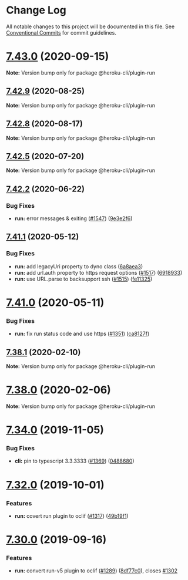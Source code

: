 # Change Log

All notable changes to this project will be documented in this file.
See [Conventional Commits](https://conventionalcommits.org) for commit guidelines.

# [7.43.0](https://github.com/heroku/cli/compare/v7.42.13...v7.43.0) (2020-09-15)

**Note:** Version bump only for package @heroku-cli/plugin-run





## [7.42.9](https://github.com/heroku/cli/compare/v7.42.8...v7.42.9) (2020-08-25)

**Note:** Version bump only for package @heroku-cli/plugin-run





## [7.42.8](https://github.com/heroku/cli/compare/v7.42.7...v7.42.8) (2020-08-17)

**Note:** Version bump only for package @heroku-cli/plugin-run





## [7.42.5](https://github.com/heroku/cli/compare/v7.42.4...v7.42.5) (2020-07-20)

**Note:** Version bump only for package @heroku-cli/plugin-run





## [7.42.2](https://github.com/heroku/cli/compare/v7.42.1...v7.42.2) (2020-06-22)


### Bug Fixes

* **run:** error messages & exiting ([#1547](https://github.com/heroku/cli/issues/1547)) ([9e3e2f6](https://github.com/heroku/cli/commit/9e3e2f60b16c5f710820e7860749f28d066ce9d0))





## [7.41.1](https://github.com/heroku/cli/compare/v7.41.0...v7.41.1) (2020-05-12)


### Bug Fixes

* **run:** add legacyUri property to dyno class ([6a8aea3](https://github.com/heroku/cli/commit/6a8aea399c0f4dd94dc0535453559bdba8426488))
* **run:** add url.auth property to https request options ([#1517](https://github.com/heroku/cli/issues/1517)) ([6918933](https://github.com/heroku/cli/commit/6918933867624760c6b10a9237528ae7b897844b))
* **run:** use URL.parse to backsupport ssh ([#1515](https://github.com/heroku/cli/issues/1515)) ([fe11325](https://github.com/heroku/cli/commit/fe113255a4f1b59bc27cef16dbe2ff4434f64237))





# [7.41.0](https://github.com/heroku/cli/compare/v7.40.0...v7.41.0) (2020-05-11)


### Bug Fixes

* **run:** fix run status code and use https ([#1351](https://github.com/heroku/cli/issues/1351)) ([ca8127f](https://github.com/heroku/cli/commit/ca8127fd5811d9f9c87aea891d33b36a6835a2ec))





## [7.38.1](https://github.com/heroku/cli/compare/v7.38.0...v7.38.1) (2020-02-10)

**Note:** Version bump only for package @heroku-cli/plugin-run





# [7.38.0](https://github.com/heroku/cli/compare/v7.37.0...v7.38.0) (2020-02-06)

**Note:** Version bump only for package @heroku-cli/plugin-run





# [7.34.0](https://github.com/heroku/cli/compare/v7.33.3...v7.34.0) (2019-11-05)


### Bug Fixes

* **cli:** pin to typescript 3.3.3333 ([#1369](https://github.com/heroku/cli/issues/1369)) ([0488680](https://github.com/heroku/cli/commit/0488680))





# [7.32.0](https://github.com/heroku/cli/compare/v7.31.2...v7.32.0) (2019-10-01)


### Features

* **run:** covert run plugin to oclif ([#1317](https://github.com/heroku/cli/issues/1317)) ([49b19f1](https://github.com/heroku/cli/commit/49b19f1))





# [7.30.0](https://github.com/heroku/cli/compare/v7.29.0...v7.30.0) (2019-09-16)


### Features

* **run:** convert run-v5 plugin to oclif ([#1289](https://github.com/heroku/cli/issues/1289)) ([8df77c0](https://github.com/heroku/cli/commit/8df77c0)), closes [#1302](https://github.com/heroku/cli/issues/1302)

